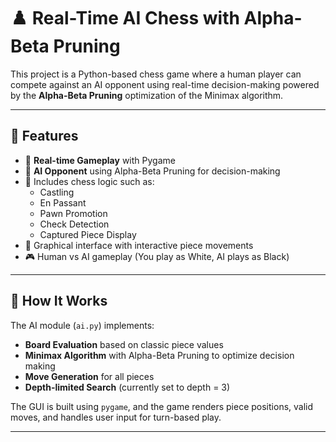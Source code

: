 # ♟️ Real-Time AI Chess with Alpha-Beta Pruning

This project is a Python-based chess game where a human player can compete against an AI opponent using real-time decision-making powered by the **Alpha-Beta Pruning** optimization of the Minimax algorithm.

---

## 🚀 Features

- 🔁 **Real-time Gameplay** with Pygame  
- 🧠 **AI Opponent** using Alpha-Beta Pruning for decision-making  
- 🏁 Includes chess logic such as:
  - Castling
  - En Passant
  - Pawn Promotion
  - Check Detection
  - Captured Piece Display  
- 🎨 Graphical interface with interactive piece movements  
- 🎮 Human vs AI gameplay (You play as White, AI plays as Black)

---

## 🧠 How It Works

The AI module (`ai.py`) implements:
- **Board Evaluation** based on classic piece values
- **Minimax Algorithm** with Alpha-Beta Pruning to optimize decision making
- **Move Generation** for all pieces
- **Depth-limited Search** (currently set to depth = 3)

The GUI is built using `pygame`, and the game renders piece positions, valid moves, and handles user input for turn-based play.

---
